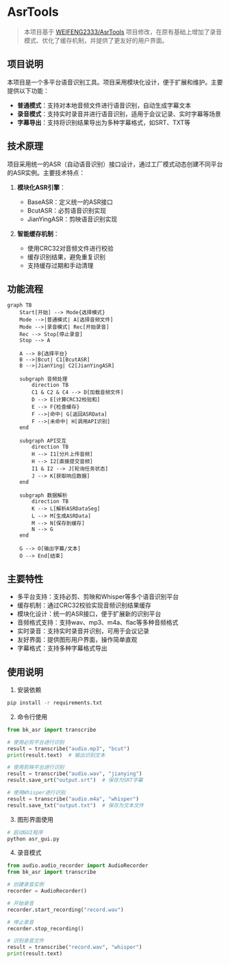 # AsrTools

> 本项目基于 [WEIFENG2333/AsrTools](https://github.com/WEIFENG2333/AsrTools) 项目修改，在原有基础上增加了录音模式、优化了缓存机制，并提供了更友好的用户界面。

## 项目说明

本项目是一个多平台语音识别工具。项目采用模块化设计，便于扩展和维护。主要提供以下功能：

- **普通模式**：支持对本地音频文件进行语音识别，自动生成字幕文本
- **录音模式**：支持实时录音并进行语音识别，适用于会议记录、实时字幕等场景
- **字幕导出**：支持将识别结果导出为多种字幕格式，如SRT、TXT等

## 技术原理

项目采用统一的ASR（自动语音识别）接口设计，通过工厂模式动态创建不同平台的ASR实例。主要技术特点：

1. **模块化ASR引擎**：
   - BaseASR：定义统一的ASR接口
   - BcutASR：必剪语音识别实现
   - JianYingASR：剪映语音识别实现

2. **智能缓存机制**：
   - 使用CRC32对音频文件进行校验
   - 缓存识别结果，避免重复识别
   - 支持缓存过期和手动清理

## 功能流程

```mermaid
graph TB
    Start[开始] --> Mode{选择模式}
    Mode -->|普通模式| A[选择音频文件]
    Mode -->|录音模式| Rec[开始录音]
    Rec --> Stop[停止录音]
    Stop --> A

    A --> B{选择平台}
    B -->|Bcut| C1[BcutASR]
    B -->|JianYing| C2[JianYingASR]

    subgraph 音频处理
        direction TB
        C1 & C2 & C4 --> D[加载音频文件]
        D --> E[计算CRC32校验和]
        E --> F{检查缓存}
        F -->|命中| G[返回ASRData]
        F -->|未命中| H[调用API识别]
    end

    subgraph API交互
        direction TB
        H --> I1[分片上传音频]
        H --> I2[直接提交音频]
        I1 & I2 --> J[轮询任务状态]
        J --> K[获取响应数据]
    end

    subgraph 数据解析
        direction TB
        K --> L[解析ASRDataSeg]
        L --> M[生成ASRData]
        M --> N[保存到缓存]
        N --> G
    end

    G --> O[输出字幕/文本]
    O --> End[结束]
```

## 主要特性

- 多平台支持：支持必剪、剪映和Whisper等多个语音识别平台
- 缓存机制：通过CRC32校验实现音频识别结果缓存
- 模块化设计：统一的ASR接口，便于扩展新的识别平台
- 音频格式支持：支持wav、mp3、m4a、flac等多种音频格式
- 实时录音：支持实时录音并识别，可用于会议记录
- 友好界面：提供图形用户界面，操作简单直观
- 字幕格式：支持多种字幕格式导出

## 使用说明

1. 安装依赖
```bash
pip install -r requirements.txt
```

2. 命令行使用
```python
from bk_asr import transcribe

# 使用必剪平台进行识别
result = transcribe("audio.mp3", "bcut")
print(result.text)  # 输出识别文本

# 使用剪映平台进行识别
result = transcribe("audio.wav", "jianying")
result.save_srt("output.srt")  # 保存为SRT字幕

# 使用Whisper进行识别
result = transcribe("audio.m4a", "whisper")
result.save_txt("output.txt")  # 保存为文本文件
```

3. 图形界面使用
```bash
# 启动GUI程序
python asr_gui.py
```

4. 录音模式
```python
from audio.audio_recorder import AudioRecorder
from bk_asr import transcribe

# 创建录音实例
recorder = AudioRecorder()

# 开始录音
recorder.start_recording("record.wav")

# 停止录音
recorder.stop_recording()

# 识别录音文件
result = transcribe("record.wav", "whisper")
print(result.text)
```